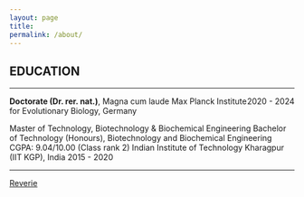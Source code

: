 ```yaml
---
layout: page
title:
permalink: /about/
---
```


## EDUCATION
-------
**Doctorate (Dr. rer. nat.)**, Magna cum laude <span style="float:right;">2020 - 2024</span> 
Max Planck Institute for Evolutionary Biology, Germany	

Master of Technology, Biotechnology & Biochemical Engineering
Bachelor of Technology (Honours), Biotechnology and Biochemical Engineering CGPA: 9.04/10.00 (Class rank 2)
Indian Institute of Technology Kharagpur (IIT KGP), India	2015 - 2020

-----------
[Reverie](https://github.com/amitmerchant1990/reverie) 
<!--
- Syntax highlighting using Pygments
    - [Dracula syntax theme](https://draculatheme.com/) included
- Google Analytics integration -->
